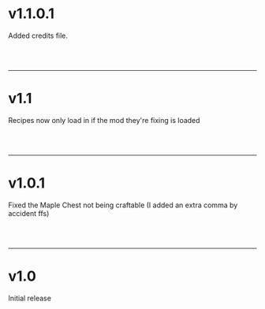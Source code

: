 # v1.1.0.1

Added credits file.


<br /> <br />

--------------------------------------------------

# v1.1

Recipes now only load in if the mod they're fixing is loaded


<br /> <br />

--------------------------------------------------
# v1.0.1

Fixed the Maple Chest not being craftable (I added an extra comma by accident ffs)


<br /> <br />

--------------------------------------------------
# v1.0

Initial release